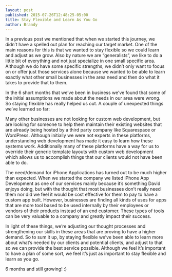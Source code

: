 ```yaml
---
layout: post
published: 2015-07-26T12:48:25-05:00
title: Stay Flexible and Learn As You Go
author: Brandy
---
```

In a previous post we mentioned that when we started this journey, we didn’t have a spelled out plan for reaching our target market. One of the main reasons for this is that we wanted to stay flexible so we could learn and adjust as we grow. Also by nature we are “generalists”, we like to do a little bit of everything and not just specialize in one small specific area. Although we do have some specific strengths, we didn’t only want to focus on or offer just those services alone because we wanted to be able to learn exactly what other small businesses in the area need and then do what it takes to provide that to them. 

In the 6 short months that we’ve been in business we’ve found that some of the initial assumptions we made about the needs in our area were wrong. So staying flexible has really helped us out. A couple of unexpected things we’ve learned so far:

Many other businesses are not looking for custom web development, but are looking for someone to help them maintain their existing websites that are already being hosted by a third party company like Squarespace or WordPress. Although initially we were not experts in these platforms, understanding web development has made it easy to learn how these systems work. Additionally many of these platforms have a way for us to override their generic template layouts with custom web development which allows us to accomplish things that our clients would not have been able to do. 

The need/demand for iPhone Applications has turned out to be much higher than expected. When we started the company we listed iPhone App Development as one of our services mainly because it’s something David enjoys doing, but with the thought that most businesses don’t really need them nor did we feel it would be cost effective for them to pay to have a custom app built. However, businesses are finding all kinds of uses for apps that are more tool based to be used internally by their employees or vendors of their products instead of an end customer. These types of tools can be very valuable to a company and greatly impact their success.

In light of these things, we’re adjusting our thought processes and strengthening our skills in these areas that are proving to have a higher demand. So to sum it up, by staying flexible we’ve been able to learn more about what’s needed by our clients and potential clients, and adjust to that so we can provide the best service possible. Although we feel it’s important to have a plan of some sort, we feel it’s just as important to stay flexible and learn as you go.

6 months and still growing! :)
